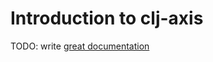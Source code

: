 # Introduction to clj-axis

TODO: write [great documentation](http://jacobian.org/writing/great-documentation/what-to-write/)
